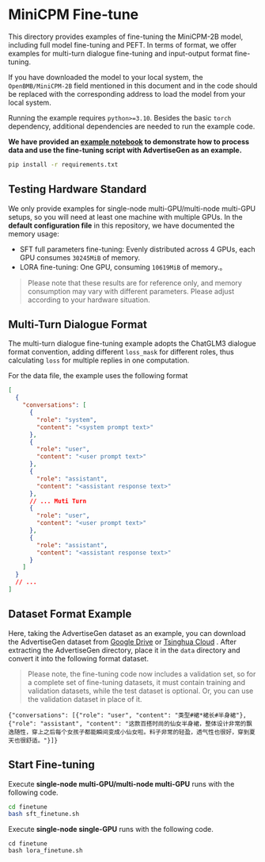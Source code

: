 # MiniCPM Fine-tune

This directory provides examples of fine-tuning the MiniCPM-2B model, including full model fine-tuning and PEFT. In terms of format, we offer examples for multi-turn dialogue fine-tuning and input-output format fine-tuning.

If you have downloaded the model to your local system, the `OpenBMB/MiniCPM-2B` field mentioned in this document and in the code should be replaced with the corresponding address to load the model from your local system.

Running the example requires `python>=3.10`. Besides the basic `torch` dependency, additional dependencies are needed to run the example code.



**We have provided an [example notebook](lora_finetune.ipynb) to demonstrate how to process data and use the fine-tuning script with AdvertiseGen as an example.**

```bash
pip install -r requirements.txt
```

## Testing Hardware Standard

We only provide examples for single-node multi-GPU/multi-node multi-GPU setups, so you will need at least one machine with multiple GPUs. In the **default configuration file** in this repository, we have documented the memory usage:

+ SFT full parameters fine-tuning: Evenly distributed across 4 GPUs, each GPU consumes `30245MiB` of memory.
+ LORA fine-tuning: One GPU, consuming `10619MiB`  of memory.。

> Please note that these results are for reference only, and memory consumption may vary with different parameters. Please adjust according to your hardware situation.

## Multi-Turn Dialogue Format

The multi-turn dialogue fine-tuning example adopts the ChatGLM3 dialogue format convention, adding different `loss_mask` for different roles, thus calculating `loss` for multiple replies in one computation.

For the data file, the example uses the following format

```json
[
  {
    "conversations": [
      {
        "role": "system",
        "content": "<system prompt text>"
      },
      {
        "role": "user",
        "content": "<user prompt text>"
      },
      {
        "role": "assistant",
        "content": "<assistant response text>"
      },
      // ... Muti Turn
      {
        "role": "user",
        "content": "<user prompt text>"
      },
      {
        "role": "assistant",
        "content": "<assistant response text>"
      }
    ]
  }
  // ...
]
```

## Dataset Format Example

Here, taking the AdvertiseGen dataset as an example,
you can download the AdvertiseGen dataset from [Google Drive](https://drive.google.com/file/d/13_vf0xRTQsyneRKdD1bZIr93vBGOczrk/view?usp=sharing)
or [Tsinghua Cloud](https://cloud.tsinghua.edu.cn/f/b3f119a008264b1cabd1/?dl=1) . After extracting the AdvertiseGen directory, place it in the `data` directory and convert it into the following format dataset.


> Please note, the fine-tuning code now includes a validation set, so for a complete set of fine-tuning datasets, it must contain training and validation datasets, while the test dataset is optional. Or, you can use the validation dataset in place of it.

```
{"conversations": [{"role": "user", "content": "类型#裙*裙长#半身裙"}, {"role": "assistant", "content": "这款百搭时尚的仙女半身裙，整体设计非常的飘逸随性，穿上之后每个女孩子都能瞬间变成小仙女啦。料子非常的轻盈，透气性也很好，穿到夏天也很舒适。"}]}
```

## Start Fine-tuning

Execute **single-node multi-GPU/multi-node multi-GPU** runs with the following code.

```bash
cd finetune
bash sft_finetune.sh
```

Execute **single-node single-GPU** runs with the following code.

```angular2html
cd finetune
bash lora_finetune.sh
```
